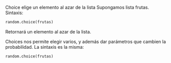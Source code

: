 Choice elige un elemento al azar de la lista
Supongamos lista frutas. Sintaxis:

```python
random.choice(frutas)
```

Retornará un elemento al azar de la lista.

Choices nos permite elegir varios, y además dar parámetros que cambien la probabilidad. La sintaxis es la misma:

```python
random.choice(frutas)
```


